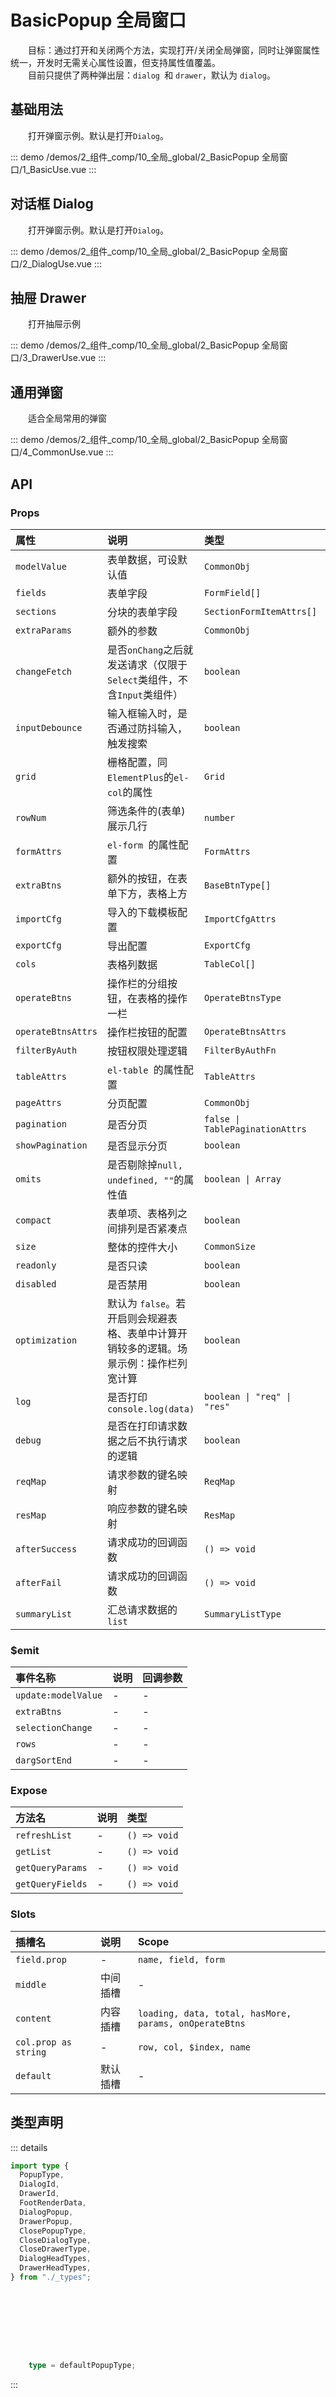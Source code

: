 # BasicPopup 全局窗口

&emsp;&emsp;目标：通过打开和关闭两个方法，实现打开/关闭全局弹窗，同时让弹窗属性统一，开发时无需关心属性设置，但支持属性值覆盖。  
&emsp;&emsp;目前只提供了两种弹出层：`dialog `和 `drawer`，默认为 `dialog`。
## 基础用法

&emsp;&emsp;打开弹窗示例。默认是打开`Dialog`。

::: demo 
/demos/2_组件_comp/10_全局_global/2_BasicPopup 全局窗口/1_BasicUse.vue
:::
## 对话框 Dialog

&emsp;&emsp;打开弹窗示例。默认是打开`Dialog`。

::: demo 
/demos/2_组件_comp/10_全局_global/2_BasicPopup 全局窗口/2_DialogUse.vue
:::
## 抽屉 Drawer

&emsp;&emsp;打开抽屉示例

::: demo 
/demos/2_组件_comp/10_全局_global/2_BasicPopup 全局窗口/3_DrawerUse.vue
:::
## 通用弹窗

&emsp;&emsp;适合全局常用的弹窗

::: demo 
/demos/2_组件_comp/10_全局_global/2_BasicPopup 全局窗口/4_CommonUse.vue
:::


## API 

### Props

|属性|说明|类型|默认值|
|:---|:---|:---|:---|
|`modelValue`|表单数据，可设默认值|`CommonObj`|-|
|`fields`|表单字段|`FormField[]`|`[]`|
|`sections`|分块的表单字段|`SectionFormItemAttrs[]`|-|
|`extraParams`|额外的参数|`CommonObj`|-|
|`changeFetch`|是否`onChang`之后就发送请求（仅限于`Select`类组件，不含`Input`类组件）|`boolean`|`true`|
|`inputDebounce`|输入框输入时，是否通过防抖输入，触发搜索|`boolean`|`true`|
|`grid`|栅格配置，同`ElementPlus`的`el-col`的属性|`Grid`|`defaultGridAttrs`|
|`rowNum`|筛选条件的(表单)展示几行|`number`|-|
|`formAttrs`|`el-form `的属性配置|`FormAttrs`|`defaultFormAttrs`|
|`extraBtns`|额外的按钮，在表单下方，表格上方|`BaseBtnType[]`|-|
|`importCfg`|导入的下载模板配置|`ImportCfgAttrs`|-|
|`exportCfg`|导出配置|`ExportCfg`|{ `limit: 10000 `}|
|`cols`|表格列数据|`TableCol[]`|`[]`|
|`operateBtns`|操作栏的分组按钮，在表格的操作一栏|`OperateBtnsType`|-|
|`operateBtnsAttrs`|操作栏按钮的配置|`OperateBtnsAttrs`|-|
|`filterByAuth`|按钮权限处理逻辑|`FilterByAuthFn`|`true`|
|`tableAttrs`|`el-table `的属性配置|`TableAttrs`|`defaultTableAttrs`|
|`pageAttrs`|分页配置|`CommonObj`|-|
|`pagination`|是否分页|`false \| TablePaginationAttrs`|`defaultPagination`|
|`showPagination`|是否显示分页|`boolean`|`true`|
|`omits`|是否剔除掉`null, undefined, ""`的属性值|`boolean \| Array`|`true`|
|`compact`|表单项、表格列之间排列是否紧凑点|`boolean`|`_props.grid.xl < 6`|
|`size`|整体的控件大小|`CommonSize`|`defaultCommonSize`|
|`readonly`|是否只读|`boolean`|-|
|`disabled`|是否禁用|`boolean`|-|
|`optimization`|默认为 `false`。若开启则会规避表格、表单中计算开销较多的逻辑。场景示例：操作栏列宽计算|`boolean`|-|
|`log`|是否打印`console.log(data)`|`boolean \| "req" \| "res"`|-|
|`debug`|是否在打印请求数据之后不执行请求的逻辑|`boolean`|-|
|`reqMap`|请求参数的键名映射|`ReqMap`|`defaultReqMap`|
|`resMap`|响应参数的键名映射|`ResMap`|`defaultResMap`|
|`afterSuccess`|请求成功的回调函数|`() => void`|-|
|`afterFail`|请求成功的回调函数|`() => void`|-|
|`summaryList`|汇总请求数据的 `list`|`SummaryListType`|-|

### $emit

|事件名称|说明|回调参数|
|:---|:---|:---|
|`update:modelValue`|-|-|
|`extraBtns`|-|-|
|`selectionChange`|-|-|
|`rows`|-|-|
|`dargSortEnd`|-|-|

### Expose

|方法名|说明|类型|
|:---|:---|:---|
|`refreshList`|-|`() => void`|
|`getList`|-|`() => void`|
|`getQueryParams`|-|`() => void`|
|`getQueryFields`|-|`() => void`|

### Slots

|插槽名|说明|Scope|
|:---|:---|:---|
|`field.prop`|-|`name, field, form`|
|`middle`|中间插槽|-|
|`content`|内容插槽|`loading, data, total, hasMore, params, onOperateBtns`|
|`col.prop as string`|-|`row, col, $index, name`|
|`default`|默认插槽|-|


## 类型声明

::: details


``` ts
import type {  PopupType,  DialogId,  DrawerId,  FootRenderData,  DialogPopup,  DrawerPopup,  ClosePopupType,  CloseDialogType,  CloseDrawerType,  DialogHeadTypes,  DrawerHeadTypes,} from "./_types";









    type = defaultPopupType;
```

:::  
